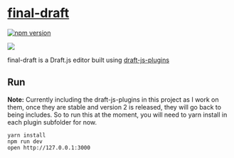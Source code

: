 # [final-draft](http://finaldraft.vace.nz)

[![npm version](https://badge.fury.io/js/final-draft.svg)](https://badge.fury.io/js/final-draft)

![](https://raw.githubusercontent.com/StevenIseki/final-draft/master/public/screenshot.png)

final-draft is a Draft.js editor built using [draft-js-plugins](https://draft-js-plugins.com)

## Run

**Note:** Currently including the draft-js-plugins in this project as I work on them, once they are stable and version 2 is released, they will go back to being includes. So to run this at the moment, you will need to yarn install in each plugin subfolder for now.

```
yarn install
npm run dev
open http://127.0.0.1:3000
```

